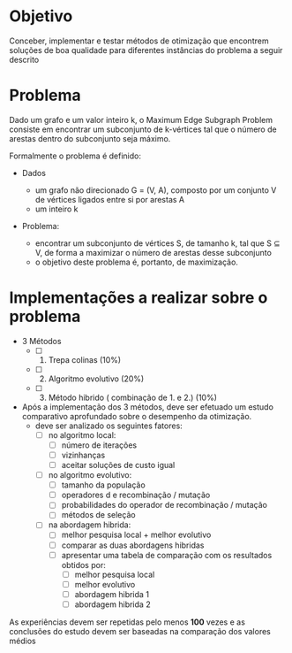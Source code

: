 
# Objetivo 

Conceber, implementar e testar métodos de otimização que encontrem soluções de boa
qualidade para diferentes instâncias do problema a seguir descrito

# Problema

Dado um grafo e um valor inteiro k, o Maximum Edge Subgraph Problem consiste em
encontrar um subconjunto de k-vértices tal que o número de arestas dentro do
subconjunto seja máximo.

Formalmente o problema é definido:

- Dados
    - um grafo não direcionado G = (V, A), composto por um conjunto V de
vértices ligados entre si por arestas A
    - um inteiro k

- Problema:
    - encontrar um subconjunto de vértices S, de tamanho k, tal que S ⊆ V, de
forma a maximizar o número de arestas desse subconjunto
    - o objetivo deste problema é, portanto, de maximização.

# Implementações a realizar sobre o problema

- 3 Métodos
    - [ ] 1. Trepa colinas (10%)
    - [ ] 2. Algoritmo evolutivo (20%)
    - [ ] 3. Método hibrido ( combinação de 1. e 2.) (10%)
- Após a implementação dos 3 métodos, deve ser efetuado um estudo comparativo aprofundado sobre o desempenho da otimização.
    - deve ser analizado os seguintes fatores:
        - [ ] no algoritmo local:
            - [ ] número de iterações
            - [ ] vizinhanças
            - [ ] aceitar soluções de custo igual
        - [ ] no algoritmo evolutivo:
            - [ ] tamanho da população
            - [ ] operadores d e recombinação / mutação
            - [ ] probabilidades do operador de recombinação / mutação
            - [ ] métodos de seleção
        - [ ] na  abordagem hibrida:
            - [ ] melhor pesquisa local + melhor evolutivo
            - [ ] comparar as duas abordagens hibridas
            - [ ] apresentar uma tabela de comparação com os resultados obtidos por:
                - [ ] melhor pesquisa local
                - [ ] melhor evolutivo
                - [ ] abordagem hibrida 1
                - [ ] abordagem hibrida 2

As experiências devem ser repetidas pelo menos **100** vezes e as conclusões do estudo
devem ser baseadas na comparação dos valores médios